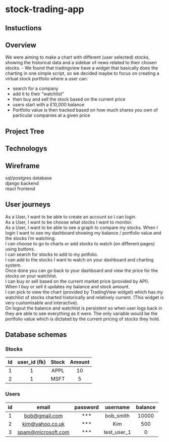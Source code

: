# stock-trading-app
## Instuctions


## Overview
We were aiming to make a chart with different (user selected) stocks, showing the historical data and a sidebar of news related to their chosen stocks. - We found that tradingview have a widget that basically does the charting in one simple script, so we decided maybe to focus on creating a virtual stock portfolio where a user can:  
* search for a company  
* add it to their “watchlist”  
* then buy and sell the stock based on the current price  
* users start with a £10,000 balance  
* Portfolio value is then tracked based on how much shares you own of particular companies at a given price  

## Project Tree


## Technologys


## Wireframe
sql/postgres database  
django backend  
react frontend  
## User journeys
As a User, I want to be able to create an account so I can login.  
As a User, I want to be choose what stocks I want to monitor.  
As a User, I want to be able to see a graph to compare my stocks.
When I login I want to see my dashboard showing my balance / portfolio value and the stocks I’m watching.  
I can choose to go to charts or add stocks to watch (on different pages) using buttons.  
I can search for stocks to add to my potfolio.  
I can add to the stocks I want to watch on your dashboard and charting system.  
Once done you can go back to your dashboard and view the price for the stocks on your watchlist.  
I can buy or sell based on the current market price (provided by API).  
When I buy or sell it updates my balance and stock amount.  
I can pick to view the chart (provided by TradingView widget) which has my watchlist of stocks charted historically and relatively current. (This widget is very customisable and interactive).  
On logout the balance and watchlist is persistent so when user logs back in they are able to see everything as it were. The only variable would be the portfolio value which is dictated by the current pricing of stocks they hold.  

## Database schemas
### Stocks
| Id | user_id (fk) | Stock | Amount |
|:--:|:------------:|:-----:|:------:|
|  1 |       1      |  APPL |   10   |
|  2 |       1      |  MSFT |    5   |

### Users
| id |        email       |     password    |   username  | balance |
|:--:|:------------------:|:---------------:|:-----------:|:-------:|
|  1 |    bob@gmail.com   |    ***    |  bob_smith  |   10000 |
|  2 |   kim@yahoo.co.uk  |    ***    |     Kim     |   500   |
|  3 | spam@microsoft.com | *** | test_user_1 |    0    |

